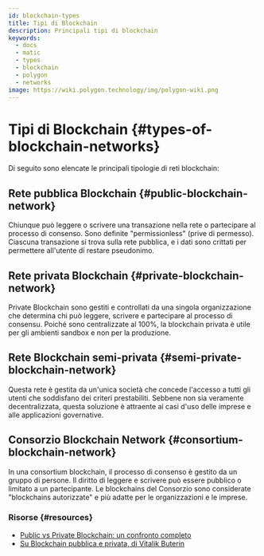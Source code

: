 ```yaml
---
id: blockchain-types
title: Tipi di Blockchain
description: Principali tipi di blockchain
keywords:
  - docs
  - matic
  - types
  - blockchain
  - polygon
  - networks
image: https://wiki.polygon.technology/img/polygon-wiki.png
---
```


# Tipi di Blockchain {#types-of-blockchain-networks}

Di seguito sono elencate le principali tipologie di reti blockchain:

## Rete pubblica Blockchain {#public-blockchain-network}

Chiunque può leggere o scrivere una transazione nella rete o partecipare al processo di consenso. Sono definite "permissionless" (prive di permesso). Ciascuna transazione si trova sulla rete pubblica, e i dati sono crittati per permettere all'utente di restare pseudonimo.

## Rete privata Blockchain {#private-blockchain-network}

Private Blockchain sono gestiti e controllati da una singola organizzazione che determina chi può leggere, scrivere e partecipare al processo di consensu. Poiché sono centralizzate al 100%, la blockchain privata è utile per gli ambienti sandbox e non per la produzione.

## Rete Blockchain semi-privata {#semi-private-blockchain-network}

Questa rete è gestita da un'unica società che concede l'accesso a tutti gli utenti che soddisfano dei criteri prestabiliti. Sebbene non sia veramente decentralizzata, questa soluzione è attraente ai casi d'uso delle imprese e alle applicazioni governative.

## Consorzio Blockchain Network {#consortium-blockchain-network}

In una consortium blockchain, il processo di consenso è gestito da un gruppo di persone. Il diritto di leggere e scrivere può essere pubblico o limitato a un partecipante. Le blockchains del Consorzio sono considerate "blockchains autorizzate" e più adatte per le organizzazioni e le imprese.

### Risorse {#resources}

- [Public vs Private Blockchain: un confronto completo](https://www.blockchain-council.org/blockchain/public-vs-private-blockchain-a-comprehensive-comparison/)
- [Su Blockchain pubblica e privata, di Vitalik Buterin](https://blog.ethereum.org/2015/08/07/on-public-and-private-blockchains/)
